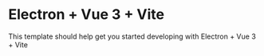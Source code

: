 # Electron + Vue 3 + Vite

This template should help get you started developing with Electron + Vue 3 + Vite